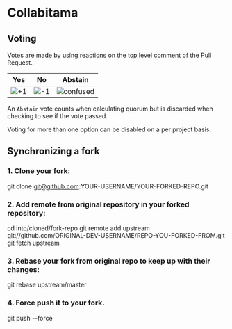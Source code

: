 # Collabitama

## Voting

Votes are made by using reactions on the top level comment of the Pull Request.

| Yes | No | Abstain |
|-----|----|---------|
| ![+1](https://assets-cdn.github.com/images/icons/emoji/unicode/1f44d.png "+1") | ![-1](https://assets-cdn.github.com/images/icons/emoji/unicode/1f44e.png "+1") | ![confused](https://assets-cdn.github.com/images/icons/emoji/unicode/1f615.png "confused") |

An `Abstain` vote counts when calculating quorum but is discarded when checking to see if the vote passed.

Voting for more than one option can be disabled on a per project basis.

## Synchronizing a fork
### 1. Clone your fork:
git clone git@github.com:YOUR-USERNAME/YOUR-FORKED-REPO.git

### 2. Add remote from original repository in your forked repository:
cd into/cloned/fork-repo
git remote add upstream git://github.com/ORIGINAL-DEV-USERNAME/REPO-YOU-FORKED-FROM.git
git fetch upstream

### 3. Rebase your fork from original repo to keep up with their changes:
git rebase upstream/master

### 4. Force push it to your fork.
git push --force
